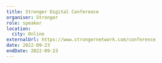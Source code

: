 ```yaml
---
title: Stronger Digital Conference
organiser: Stronger
role: speaker
location:
  city: Online
externalUrl: https://www.strongernetwork.com/conference
date: 2022-09-23
endDate: 2022-09-23
---
```


